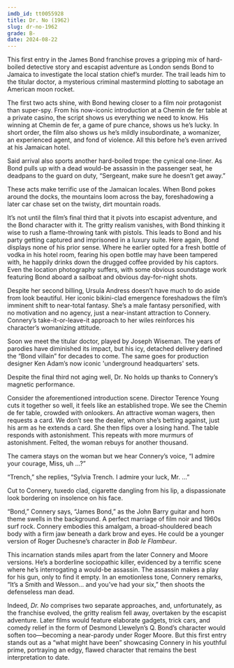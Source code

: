 ```yaml
---
imdb_id: tt0055928
title: Dr. No (1962)
slug: dr-no-1962
grade: B-
date: 2024-08-22
---
```


This first entry in the James Bond franchise proves a gripping mix of hard-boiled detective story and escapist adventure as London sends Bond to Jamaica to investigate the local station chief’s murder. The trail leads him to the titular doctor, a mysterious criminal mastermind plotting to sabotage an American moon rocket.

<!-- end -->

The first two acts shine, with Bond hewing closer to a film noir protagonist than super-spy. From his now-iconic introduction at a Chemin de fer table at a private casino, the script shows us everything we need to know. His winning at Chemin de fer, a game of pure chance, shows us he’s lucky. In short order, the film also shows us he’s mildly insubordinate, a womanizer, an experienced agent, and fond of violence. All this before he’s even arrived at his Jamaican hotel.

Said arrival also sports another hard-boiled trope: the cynical one-liner. As Bond pulls up with a dead would-be assassin in the passenger seat, he deadpans to the guard on duty, “Sergeant, make sure he doesn’t get away.”

These acts make terrific use of the Jamaican locales. When Bond pokes around the docks, the mountains loom across the bay, foreshadowing a later car chase set on the twisty, dirt mountain roads.

It’s not until the film’s final third that it pivots into escapist adventure, and the Bond character with it. The gritty realism vanishes, with Bond thinking it wise to rush a flame-throwing tank with pistols. This leads to Bond and his party getting captured and imprisoned in a luxury suite. Here again, Bond displays none of his prior sense. Where he earlier opted for a fresh bottle of vodka in his hotel room, fearing his open bottle may have been tampered with, he happily drinks down the drugged coffee provided by his captors. Even the location photography suffers, with some obvious soundstage work featuring Bond aboard a sailboat and obvious day-for-night shots.

Despite her second billing, Ursula Andress doesn’t have much to do aside from look beautiful. Her iconic bikini-clad emergence foreshadows the film’s imminent shift to near-total fantasy. She’s a male fantasy personified, with no motivation and no agency, just a near-instant attraction to Connery. Connery’s take-it-or-leave-it approach to her wiles reinforces his character’s womanizing attitude.

Soon we meet the titular doctor, played by Joseph Wiseman. The years of parodies have diminished its impact, but his icy, detached delivery defined the “Bond villain” for decades to come. The same goes for production designer Ken Adam’s now iconic 'underground headquarters' sets.

Despite the final third not aging well, Dr. No holds up thanks to Connery’s magnetic performance.

Consider the aforementioned introduction scene. Director Terence Young cuts it together so well, it feels like an established trope. We see the Chemin de fer table, crowded with onlookers. An attractive woman wagers, then requests a card. We don’t see the dealer, whom she’s betting against, just his arm as he extends a card. She then flips over a losing hand. The table responds with astonishment. This repeats with more murmurs of astonishment. Felted, the woman rebuys for another thousand.

The camera stays on the woman but we hear Connery’s voice, “I admire your courage, Miss, uh ...?”

“Trench,” she replies, “Sylvia Trench. I admire your luck, Mr. ...”

Cut to Connery, tuxedo clad, cigarette dangling from his lip, a dispassionate look bordering on insolence on his face.

“Bond,” Connery says, “James Bond,” as the John Barry guitar and horn theme swells in the background. A perfect marriage of film noir and 1960s surf rock. Connery embodies this amalgam, a broad-shouldered beach body with a firm jaw beneath a dark brow and eyes. He could be a younger version of Roger Duchesne’s character in <span data-imdb-id="tt0047892">_Bob le Flambeur_</span>.

This incarnation stands miles apart from the later Connery and Moore versions. He’s a borderline sociopathic killer, evidenced by a terrific scene where he’s interrogating a would-be assassin. The assassin makes a play for his gun, only to find it empty. In an emotionless tone, Connery remarks, “It’s a Smith and Wesson… and you’ve had your six,” then shoots the defenseless man dead.

Indeed, _Dr. No_ comprises two separate approaches, and, unfortunately, as the franchise evolved, the gritty realism fell away, overtaken by the escapist adventure. Later films would feature elaborate gadgets, trick cars, and comedy relief in the form of Desmond Llewelyn’s Q. Bond’s character would soften too—becoming a near-parody under Roger Moore. But this first entry stands out as a “what might have been” showcasing Connery in his youthful prime, portraying an edgy, flawed character that remains the best interpretation to date.
